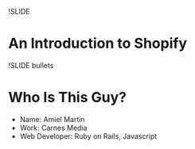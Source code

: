 !SLIDE
# An Introduction to Shopify #

!SLIDE bullets
# Who Is This Guy? #

* Name: Amiel Martin
* Work: Carnes Media
* Web Developer:
  Ruby on Rails,
  Javascript
<!-- * Juggler -->
